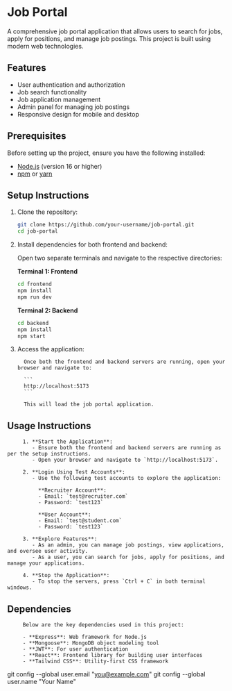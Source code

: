 # Job Portal

A comprehensive job portal application that allows users to search for jobs, apply for positions, and manage job postings. This project is built using modern web technologies.

## Features
- User authentication and authorization
- Job search functionality
- Job application management
- Admin panel for managing job postings
- Responsive design for mobile and desktop

## Prerequisites
Before setting up the project, ensure you have the following installed:
- [Node.js](https://nodejs.org/) (version 16 or higher)
- [npm](https://www.npmjs.com/) or [yarn](https://yarnpkg.com/)


## Setup Instructions
1. Clone the repository:
   ```bash
   git clone https://github.com/your-username/job-portal.git
   cd job-portal
   

2. Install dependencies for both frontend and backend:

      Open two separate terminals and navigate to the respective directories:

      **Terminal 1: Frontend**
      ```bash
      cd frontend
      npm install
      npm run dev
      ```

      **Terminal 2: Backend**
      ```bash
      cd backend
      npm install
      npm start
      ```

3. Access the application:

         Once both the frontend and backend servers are running, open your browser and navigate to:

         ```
         http://localhost:5173
         ```

         This will load the job portal application.

## Usage Instructions

         1. **Start the Application**:
            - Ensure both the frontend and backend servers are running as per the setup instructions.
            - Open your browser and navigate to `http://localhost:5173`.

         2. **Login Using Test Accounts**:
            - Use the following test accounts to explore the application:

              **Recruiter Account**:
              - Email: `test@recruiter.com`
              - Password: `test123`

              **User Account**:
              - Email: `test@student.com`
              - Password: `test123`

         3. **Explore Features**:
            - As an admin, you can manage job postings, view applications, and oversee user activity.
            - As a user, you can search for jobs, apply for positions, and manage your applications.

         4. **Stop the Application**:
            - To stop the servers, press `Ctrl + C` in both terminal windows.


         

## Dependencies
         Below are the key dependencies used in this project:

         - **Express**: Web framework for Node.js
         - **Mongoose**: MongoDB object modeling tool
         - **JWT**: For user authentication
         - **React**: Frontend library for building user interfaces
         - **Tailwind CSS**: Utility-first CSS framework


         
  git config --global user.email "you@example.com"
  git config --global user.name "Your Name"
